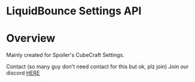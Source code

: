 # LiquidBounce Settings API

# Overview
Mainly created for Spoiler's CubeCraft Settings.

Contact (so many guy don't need contact for this but ok, plz join)
Join our discord [HERE](https://discord.gg/nq6gVsm)
